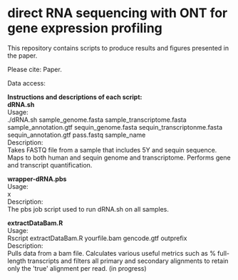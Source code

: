 # direct RNA sequencing with ONT for gene expression profiling


This repository contains scripts to produce results and figures presented in the paper.

Please cite:
Paper.

Data access:

<b>Instructions and descriptions of each script:</b></br>
<b>dRNA.sh</b></br>
Usage:</br>
./dRNA.sh sample_genome.fasta sample_transcriptome.fasta sample_annotation.gtf sequin_genome.fasta sequin_transcriptonme.fasta sequin_annotation.gtf pass.fastq sample_name</br>
Description:</br> 
Takes FASTQ file from a sample that includes 5Y and sequin sequence. Maps to both human and sequin genome and transcriptome. Performs gene and transcript quantification. 

<b>wrapper-dRNA.pbs</b></br>
Usage:</br>
x</br>
Description:</br>
The pbs job script used to run dRNA.sh on all samples.

<b>extractDataBam.R</b></br>
Usage:</br> 
Rscript extractDataBam.R yourfile.bam gencode.gtf outprefix</br>
Description:</br>
Pulls data from a bam file. Calculates various useful metrics such as % full-length transcripts and filters all primary and secondary alignments to retain only the 'true' alignment per read. (in progress)





